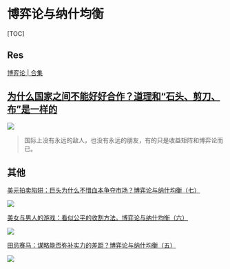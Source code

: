 # 博弈论与纳什均衡
[TOC]



## Res
[博弈论 | 合集](https://www.youtube.com/playlist?list=PLOrDt87s8A3qxPWhuKINN0I3ftdTcpjPm)



## [为什么国家之间不能好好合作？道理和“石头、剪刀、布”是一样的](https://youtu.be/pzh-3A2jJ8k)

![](../../../../../../Assets/Pics/Screenshot%202023-04-02%20at%206.58.54%20PM.png)

> 国际上没有永远的敌人，也没有永远的朋友，有的只是收益矩阵和博弈论而已。




## 其他
[美元拍卖陷阱：巨头为什么不惜血本争夺市场？博弈论与纳什均衡（七）](https://youtu.be/quempJpejvc)

![](../../../../../../Assets/Pics/Screenshot%202023-04-02%20at%207.06.28%20PM.png)



[美女与男人的游戏：看似公平的收割方法。博弈论与纳什均衡（六）](https://youtu.be/xkITc9KWH9I)

![](../../../../../../Assets/Pics/Screenshot%202023-04-02%20at%207.08.58%20PM.png)


[田忌赛马：谋略能否弥补实力的差距？博弈论与纳什均衡（五）](https://youtu.be/ug4gwrtkOF8)

![](../../../../../../Assets/Pics/Screenshot%202023-04-02%20at%207.13.15%20PM.png)

